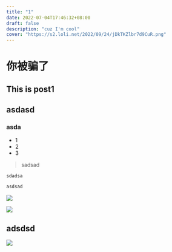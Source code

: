 ```yaml
---
title: "1"
date: 2022-07-04T17:46:32+08:00
draft: false
description: "cuz I'm cool"
cover: "https://s2.loli.net/2022/09/24/jDkTKZlbr7d9CuR.png"
---
```


#  你被骗了

## This is post1

## asdasd

### asda

- 1
- 2
- 3


> sadsad


`sdadsa`

```css
asdsad

```

![](https://s2.loli.net/2022/07/08/C7wvWT8tzbkx2p9.png)


![](https://s2.loli.net/2022/07/08/b8MHgNWQvd51etj.png)

## adsdsd


![](https://s2.loli.net/2022/07/08/ZL3YjVkN6dfwaep.png)